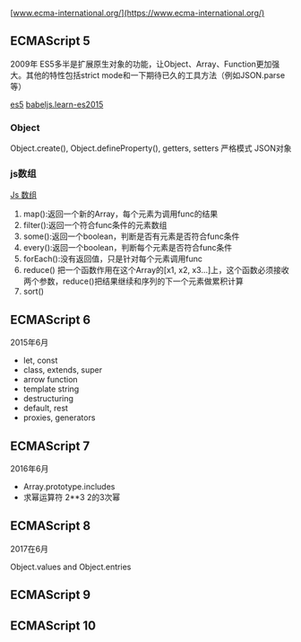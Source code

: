 
[www.ecma-international.org/](https://www.ecma-international.org/)

## ECMAScript 5 
2009年
ES5多半是扩展原生对象的功能，让Object、Array、Function更加强大。其他的特性包括strict mode和一下期待已久的工具方法（例如JSON.parse等）

[es5](http://pij.robinqu.me/JavaScript_Core/ECMAScript/es5.html) 
[babeljs.learn-es2015](https://www.babeljs.cn/learn-es2015/)
### Object
Object.create(), Object.defineProperty(), getters, setters
严格模式
JSON对象
### js数组
[Js 数组](https://www.cnblogs.com/xiao-hong/p/3194027.html) 

1.	map():返回一个新的Array，每个元素为调用func的结果
2.	filter():返回一个符合func条件的元素数组
3.	some():返回一个boolean，判断是否有元素是否符合func条件
4.	every():返回一个boolean，判断每个元素是否符合func条件
5.	forEach():没有返回值，只是针对每个元素调用func
6.	reduce() 把一个函数作用在这个Array的[x1, x2, x3...]上，这个函数必须接收两个参数，reduce()把结果继续和序列的下一个元素做累积计算
7.	sort()

## ECMAScript 6
2015年6月

* let, const
* class, extends, super
* arrow function
* template string
* destructuring
* default, rest
* proxies, generators

## ECMAScript 7
2016年6月
* Array.prototype.includes
* 求幂运算符 2**3 2的3次幂

## ECMAScript 8
2017在6月

Object.values and Object.entries

## ECMAScript 9

## ECMAScript 10


